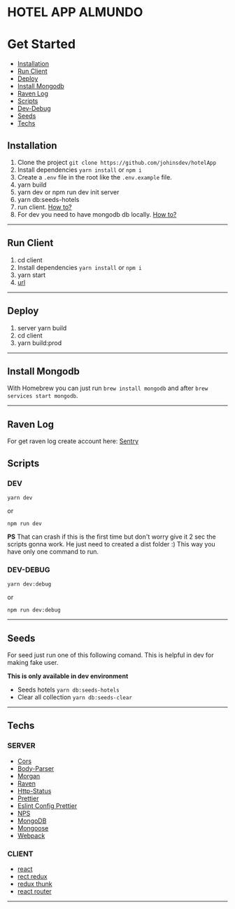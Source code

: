 # HOTEL APP ALMUNDO

# Get Started

- [Installation](https://github.com/johinsdev/hotelApp#installation)
- [Run Client](https://github.com/johinsdev/hotelApp#run-client)
- [Deploy](https://github.com/johinsdev/hotelApp#deploy)
- [Install Mongodb](https://github.com/johinsdev/hotelApp#install-mongodb)
- [Raven Log](https://github.com/johinsdev/hotelApp#raven-log)
- [Scripts](https://github.com/johinsdev/hotelApp#scripts)
- [Dev-Debug](https://github.com/johinsdev/hotelApp#dev-debug)
- [Seeds](https://github.com/johinsdev/hotelApp#seeds)
- [Techs](https://github.com/johinsdev/hotelApp#techs)

## Installation

1. Clone the project `git clone https://github.com/johinsdev/hotelApp`
2. Install dependencies `yarn install` or `npm i`
3. Create a `.env` file in the root like the `.env.example` file.
4. yarn build
5. yarn dev or npm run dev init server
6. yarn db:seeds-hotels
7. run client. [How to?](https://github.com/johinsdev/hotelApp#run-client)
8. For dev you need to have mongodb db locally. [How to?](https://github.com/johinsdev/hotelApp#install-mongodb)

---

## Run Client

1. cd client
2. Install dependencies `yarn install` or `npm i`
3. yarn start
4. [url](http://localhost:9000/)

---

## Deploy

1. server yarn build
2. cd client
3. yarn build:prod

---

## Install Mongodb

With Homebrew you can just run `brew install mongodb` and after `brew services start mongodb`.

---

## Raven Log

For get raven log create account here: [Sentry](https://sentry.io/)


## Scripts

### DEV

```
yarn dev
```

or

```
npm run dev
```

**PS** That can crash if this is the first time but don't worry give it 2 sec the scripts gonna work. He just need to created a dist folder :) This way you have only one command to run.

### DEV-DEBUG

```
yarn dev:debug
```

or

```
npm run dev:debug
```

---

## Seeds

For seed just run one of this following comand. This is helpful in dev for making fake user.

**This is only available in dev environment**

- Seeds hotels `yarn db:seeds-hotels`
- Clear all collection `yarn db:seeds-clear`

---

## Techs

### SERVER 
- [Cors](https://github.com/expressjs/cors)
- [Body-Parser](https://github.com/expressjs/body-parser)
- [Morgan](https://github.com/expressjs/morgan)
- [Raven](https://github.com/getsentry/raven-node)
- [Http-Status](https://github.com/adaltas/node-http-status)
- [Prettier](https://github.com/prettier/prettier)
- [Eslint Config Prettier](https://github.com/prettier/eslint-config-prettier)
- [NPS](https://github.com/kentcdodds/nps)
- [MongoDB](https://www.mongodb.com/)
- [Mongoose](http://mongoosejs.com/)
- [Webpack](https://webpack.js.org/)

### CLIENT
- [react](https://github.com/facebook/react)
- [rect redux](https://github.com/reactjs/react-redux)
- [redux thunk](https://github.com/gaearon/redux-thunk)
- [react router](https://github.com/ReactTraining/react-router/tree/master/packages/react-router-dom)

---

